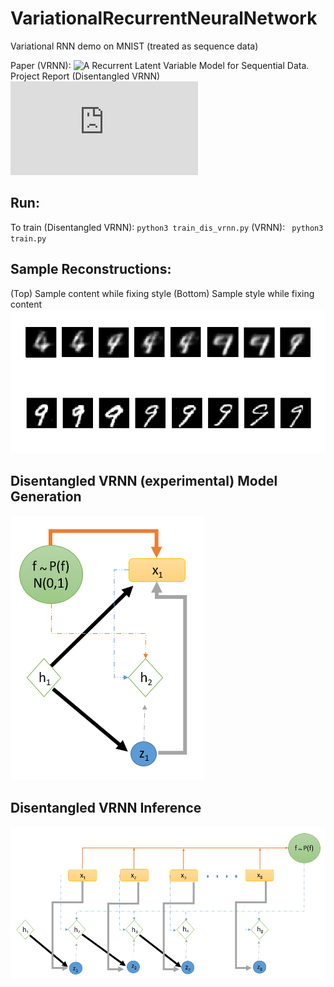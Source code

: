 # VariationalRecurrentNeuralNetwork

Variational RNN demo on MNIST (treated as sequence data)

Paper (VRNN): ![*A Recurrent Latent Variable Model for Sequential Data*.](https://arxiv.org/pdf/1506.02216)
Project Report (Disentangled VRNN) ![Disentangling latents in a Variational RNN](https://github.com/Abishekpras/vrnn/blob/master/Disentangling%20latents%20in%20a%20Variational%20RNN.pdf)
## Run:

To train (Disentangled VRNN): ``` python3 train_dis_vrnn.py ```
(VRNN): ``` python3 train.py```
## Sample Reconstructions:
(Top) Sample content while fixing style
(Bottom) Sample style while fixing content
![After 10/100 epochs](pos_samples.png)

## Disentangled VRNN (experimental) Model Generation
![Image Generation model](dis_vrnn_generation.png)

## Disentangled VRNN Inference
![Image Generation model](dis_vrnn_inference.png)



